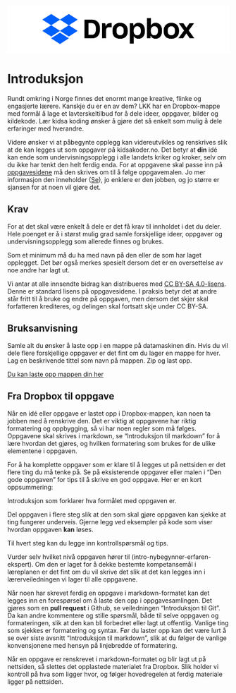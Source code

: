 <p align="center">
<img border="0" alt="Dropbox logo" src="https://github.com/Oisov/wiki-LKK/blob/master/Dropbox/dropbox_logo.png" >
</p>

# Introduksjon

Rundt omkring i Norge finnes det enormt mange kreative, flinke og engasjerte
lærere. Kanskje du er en av dem? LKK har en Dropbox-mappe med formål å lage et lavterskeltilbud for å dele ideer, oppgaver, bilder og kildekode. Lær kidsa koding ønsker å gjøre det så enkelt som mulig å dele erfaringer med hverandre.

Videre ønsker vi at påbegynte opplegg kan videreutvikles og renskrives slik at de kan legges ut som oppgaver på kidsakoder.no. Det betyr at __din__ idé kan ende som undervisningsopplegg i alle landets kriker og kroker, selv om du ikke har tenkt den helt ferdig enda. For at oppgavene skal passe inn på [oppgavesidene](http://oppgaver.kidsakoder.no) må den skrives om til å følge oppgavemalen. Jo mer informasjon den inneholder ([Se](#fra-dropbox-til-oppgave)), jo enklere er den jobben, og jo større er sjansen for at noen vil gjøre det. 

## Krav 

For at det skal være enkelt å dele er det få krav til innholdet i det du deler. Hele poenget er å i størst mulig grad samle forskjellige ideer, oppgaver og undervisningsopplegg som allerede finnes og brukes.

Som et minimum må du ha med navn på den eller de som har laget opplegget. Det bør også merkes spesielt dersom det er en oversettelse av noe andre har lagt ut.

Vi antar at alle innsendte bidrag kan distribueres med [CC BY-SA 4.0-lisens](https://creativecommons.org/licenses/by-sa/4.0/deed.no). Denne er standard lisens på oppgavesidene. I praksis betyr det at andre står fritt til å bruke og endre på oppgaven, men dersom det skjer skal forfatteren krediteres, og delingen skal fortsatt skje under CC BY-SA.

## Bruksanvisning

Samle alt du ønsker å laste opp i en mappe på datamaskinen din. Hvis du vil dele flere forskjellige oppgaver er det fint om du lager en mappe for hver. Lag en beskrivende tittel som navn på mappen. Zip og last opp.

[Du kan laste opp mappen din her](https://www.dropbox.com/request/R81Bf7uofzjWctCygHlb)


## Fra Dropbox til oppgave

Når en idé eller oppgave er lastet opp i Dropbox-mappen, kan noen ta jobben med å renskrive den. Det er viktig at oppgavene har riktig formatering og oppbygging, så vi har noen regler som må følges. Oppgavene skal skrives i markdown, se “Introduksjon til markdown” for å lære hvordan det gjøres, og hvilken formatering som brukes for de ulike elementene i oppgaven.

For å ha komplette oppgaver som er klare til å legges ut på nettsiden er det flere ting du må tenke på. Se på eksisterende oppgaver eller malen i “Den gode oppgaven” for tips til å skrive en god oppgave. Her er en kort oppsummering:

Introduksjon som forklarer hva formålet med oppgaven er.

Del oppgaven i flere steg slik at den som skal gjøre oppgaven kan sjekke at ting fungerer underveis. Gjerne legg ved eksempler på kode som viser hvordan oppgaven __kan__ løses.

Til hvert steg kan du legge inn kontrollspørsmål og tips.

Vurder selv hvilket nivå oppgaven hører til (intro-nybegynner-erfaren-ekspert). Om den er laget for å dekke bestemte kompetansemål i læreplanen er det fint om du vil skrive det slik at det kan legges inn i lærerveiledningen vi lager til alle oppgavene.

Når noen har skrevet ferdig en oppgave i markdown-formatet kan det legges inn en forespørsel om å laste den opp i oppgavesamlingen. Det gjøres som en __pull request__ i Github, se veiledningen “Introduksjon til Git”. Da kan andre kommentere og stille spørsmål, både til selve oppgaven og formateringen, slik at den kan bli forbedret eller lagt ut offentlig. Vanlige ting som sjekkes er formatering og syntax. Før du laster opp kan det være lurt å se over siste avsnitt “Introduksjon til markdown”, slik at du følger de vanlige konvensjonene med hensyn på linjebredde of formatering. 

Når en oppgave er renskrevet i markdown-formatet og blir lagt ut på nettsiden, så slettes det opplastede materialet fra Dropbox. Slik holder vi kontroll på hva som ligger hvor, og følger hovedregelen at ferdig materiale ligger på nettsiden.
